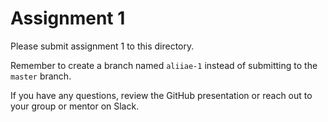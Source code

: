 # Assignment 1

Please submit assignment 1 to this directory.

Remember to create a branch named `aliiae-1` 
instead of submitting to the `master` branch.

If you have any questions, review the GitHub presentation or reach
out to your group or mentor on Slack.
